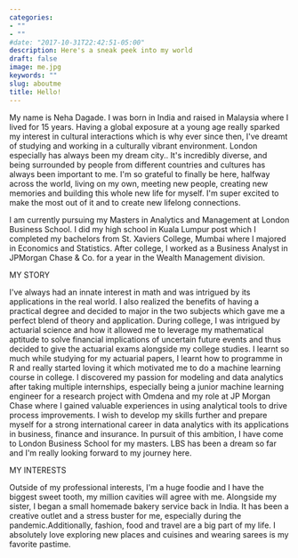 ```yaml
---
categories:
- ""
- ""
#date: "2017-10-31T22:42:51-05:00"
description: Here's a sneak peek into my world
draft: false
image: me.jpg
keywords: ""
slug: aboutme
title: Hello!
---
```


My name is Neha Dagade. I was born in India and raised in Malaysia where I lived for 15 years. Having a global exposure at a young age really sparked my interest in cultural interactions which is why ever since then, I've dreamt of studying and working in a culturally vibrant environment. London especially has always been my dream city.. It's incredibly diverse, and being surrounded by people from different countries and cultures has always been important to me. I'm so grateful to finally be here, halfway across the world, living on my own, meeting new people, creating new memories and building this whole new life for myself. I'm super excited to make the most out of it and to create new lifelong connections.

I am currently pursuing my Masters in Analytics and Management at London Business School. I did my high school in Kuala Lumpur post which I completed my bachelors from St. Xaviers College, Mumbai where I majored in Economics and Statistics. After college, I worked as a Business Analyst in JPMorgan Chase & Co. for a year in the Wealth Management division.

MY STORY

I've always had an innate interest in math and was intrigued by its applications in the real world. I also realized the benefits of having a practical degree and decided to major in the two subjects which gave me a perfect blend of theory and application. During college, I was intrigued by actuarial science and how it allowed me to leverage my mathematical aptitude to solve financial implications of uncertain future events and thus decided to give the actuarial exams alongside my college studies. I learnt so much while studying for my actuarial papers, I learnt how to programme in R and really started loving it which motivated me to do a machine learning course in college. I discovered my passion for modeling and data analytics after taking multiple internships, especially being a junior machine learning engineer for a research project with Omdena and my role at JP Morgan Chase where I gained valuable experiences in using analytical tools to drive process improvements. I wish to develop my skills further and prepare myself for a strong international career in data analytics with its applications in business, finance and insurance. In pursuit of this ambition, I have come to London Business School for my masters. LBS has been a dream so far and I'm really looking forward to my journey here.

MY INTERESTS

Outside of my professional interests, I'm a huge foodie and I have the biggest sweet tooth, my million cavities will agree with me. Alongside my sister, I began a small homemade bakery service back in India. It has been a creative outlet and a stress buster for me, especially during the pandemic.Additionally, fashion, food and travel are a big part of my life. I absolutely love exploring new places and cuisines and wearing sarees is my favorite pastime.


